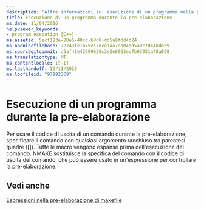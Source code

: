 ```yaml
---
description: 'Altre informazioni su: esecuzione di un programma nella pre-elaborazione'
title: Esecuzione di un programma durante la pre-elaborazione
ms.date: 11/04/2016
helpviewer_keywords:
- program execution [C++]
ms.assetid: 5ecf123a-20e5-40cd-b8d8-dd5a9fdd4b24
ms.openlocfilehash: 72743fe1b75e170ce1aa7ea04dd5a0c70440de59
ms.sourcegitcommit: d6af41e42699628c3e2e6063ec7b03931a49a098
ms.translationtype: MT
ms.contentlocale: it-IT
ms.lasthandoff: 12/11/2020
ms.locfileid: "97192369"
---
```

# <a name="executing-a-program-in-preprocessing"></a>Esecuzione di un programma durante la pre-elaborazione

Per usare il codice di uscita di un comando durante la pre-elaborazione, specificare il comando con qualsiasi argomento racchiuso tra parentesi quadre ([]). Tutte le macro vengono espanse prima dell'esecuzione del comando. NMAKE sostituisce la specifica del comando con il codice di uscita del comando, che può essere usato in un'espressione per controllare la pre-elaborazione.

## <a name="see-also"></a>Vedi anche

[Espressioni nella pre-elaborazione di makefile](expressions-in-makefile-preprocessing.md)
